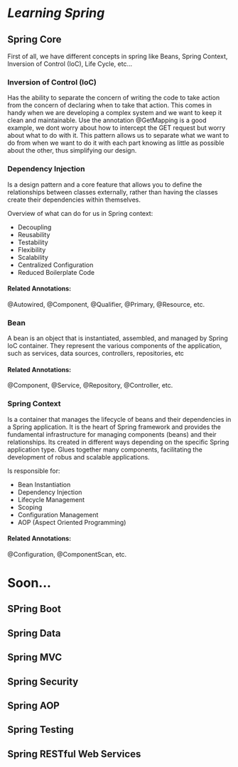 # *Learning Spring*

## Spring Core

First of all, we have different concepts in spring like Beans, Spring Context, Inversion of Control (IoC), Life Cycle, etc...

### Inversion of Control (IoC)

Has the ability to separate the concern of writing the code to take action from the concern of declaring when to take that action. This comes in handy when we are developing a complex system and we want to keep it clean and maintainable. Use the annotation @GetMapping is a good example, we dont worry about how to intercept the GET request but worry about what to do with it. This pattern allows us to separate what we want to do from when we want to do it with each part knowing as little as possible about the other, thus simplifying our design.

### Dependency Injection

Is a design pattern and a core feature that allows you to define the relationships between classes externally, rather than having the classes create their dependencies within themselves.

Overview of what can do for us in Spring context:

* Decoupling
* Reusability
* Testability
* Flexibility
* Scalability
* Centralized Configuration
* Reduced Boilerplate Code

#### Related Annotations:

@Autowired, @Component, @Qualifier, @Primary, @Resource, etc.

### Bean

A bean is an object that is instantiated, assembled, and managed by Spring IoC container. They represent the various components of the application, such as services, data sources, controllers, repositories, etc

#### Related Annotations:

@Component, @Service, @Repository, @Controller, etc.

### Spring Context

Is a container that manages the lifecycle of beans and their dependencies in a Spring application. It is the heart of Spring framework and provides the fundamental infrastructure for managing components (beans) and their relationships. Its created in different ways depending on the specific Spring application type. Glues together many components, facilitating the development of robus and scalable applications.

Is responsible for:

* Bean Instantiation
* Dependency Injection
* Lifecycle Management
* Scoping
* Configuration Management
* AOP (Aspect Oriented Programming)

#### Related Annotations:

@Configuration, @ComponentScan, etc.

# Soon...

## SPring Boot

## Spring Data

## Spring MVC

## Spring Security

## Spring AOP

## Spring Testing

## Spring RESTful Web Services
